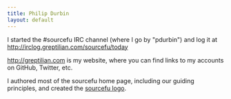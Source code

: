 ```yaml
---
title: Philip Durbin
layout: default
---
```

I started the #sourcefu IRC channel (where I go by "pdurbin") and log it at <http://irclog.greptilian.com/sourcefu/today>

<http://greptilian.com> is my website, where you can find links to my accounts on GitHub, Twitter, etc.

I authored most of the sourcefu home page, including our guiding principles, and created the [sourcefu logo](/logo).
